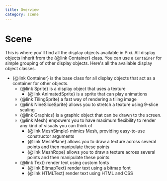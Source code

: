 ```yaml
---
title: Overview
category: scene
---
```


# Scene

This is where you'll find all the display objects available in Pixi.
All display objects inherit from the {@link Container} class. You can use a `Container` for simple grouping of
other display objects. Here's all the available display object classes.

-   {@link Container} is the base class for all display objects that act as a container for other objects.
    -   {@link Sprite} is a display object that uses a texture
        -   {@link AnimatedSprite} is a sprite that can play animations
    -   {@link TilingSprite} a fast way of rendering a tiling image
    -   {@link NineSliceSprite} allows you to stretch a texture using 9-slice scaling
    -   {@link Graphics} is a graphic object that can be drawn to the screen.
    -   {@link Mesh} empowers you to have maximum flexibility to render any kind of visuals you can think of
        -   {@link MeshSimple} mimics Mesh, providing easy-to-use constructor arguments
        -   {@link MeshPlane} allows you to draw a texture across several points and then manipulate these points
        -   {@link MeshRope} allows you to draw a texture across several points and then manipulate these points
    -   {@link Text} render text using custom fonts
        -   {@link BitmapText} render text using a bitmap font
        -   {@link HTMLText} render text using HTML and CSS
